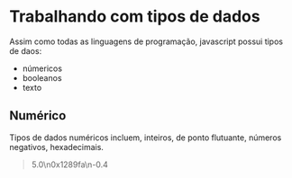# Trabalhando com tipos de dados

Assim como todas as linguagens de programação, javascript possui tipos de daos:
* númericos
* booleanos
* texto

## Numérico

Tipos de dados numéricos incluem, inteiros, de ponto flutuante, números negativos, hexadecimais.
> 5.0\n0x1289fa\n-0.4

